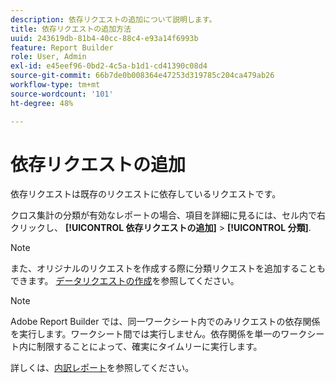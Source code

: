 ```yaml
---
description: 依存リクエストの追加について説明します。
title: 依存リクエストの追加方法
uuid: 243619db-81b4-40cc-88c4-e93a14f6993b
feature: Report Builder
role: User, Admin
exl-id: e45eef96-0bd2-4c5a-b1d1-cd41390c08d4
source-git-commit: 66b7de0b008364e47253d319785c204ca479ab26
workflow-type: tm+mt
source-wordcount: '101'
ht-degree: 48%

---
```


# 依存リクエストの追加

依存リクエストは既存のリクエストに依存しているリクエストです。

クロス集計の分類が有効なレポートの場合、項目を詳細に見るには、セル内で右クリックし、 **[!UICONTROL 依存リクエストの追加]** > **[!UICONTROL 分類]**.

>[!NOTE]
>
>また、オリジナルのリクエストを作成する際に分類リクエストを追加することもできます。 [データリクエストの作成](/help/analyze/report-builder/data-requests/t-create-a-data-request.md)を参照してください。

>[!NOTE]
>
>Adobe Report Builder では、同一ワークシート内でのみリクエストの依存関係を実行します。ワークシート間では実行しません。依存関係を単一のワークシート内に制限することによって、確実にタイムリーに実行します。

詳しくは、[内訳レポート](/help/analyze/reports-analytics/reports-customize/breakdowns.md)を参照してください。
